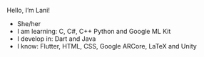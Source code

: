 Hello, I’m Lani!
- She/her
- I am learning: C, C#, C++ Python and Google ML Kit
- I develop in: Dart and Java
- I know: Flutter, HTML, CSS, Google ARCore, LaTeX and Unity

<!---
LaniW/LaniW is a ✨ special ✨ repository because its `README.md` (this file) appears on your GitHub profile.
You can click the Preview link to take a look at your changes.
--->
